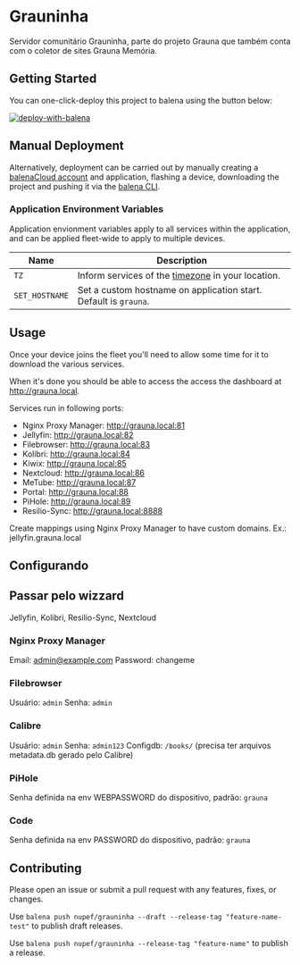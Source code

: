 # Grauninha

Servidor comunitário Grauninha, parte do projeto Grauna que também conta com o coletor de sites Grauna Memória.
## Getting Started

You can one-click-deploy this project to balena using the button below:

[![deploy-with-balena](https://balena.io/deploy.svg)](https://dashboard.balena-cloud.com/deploy?repoUrl=https://github.com//Instituto-Nupef/grauninha&defaultDeviceType=intel-nuc)

## Manual Deployment

Alternatively, deployment can be carried out by manually creating a [balenaCloud account](https://dashboard.balena-cloud.com) and application, flashing a device, downloading the project and pushing it via the [balena CLI](https://github.com/balena-io/balena-cli).

### Application Environment Variables

Application envionment variables apply to all services within the application, and can be applied fleet-wide to apply to multiple devices.

| Name           | Description                                                                                                       |
| -------------- | ----------------------------------------------------------------------------------------------------------------- |
| `TZ`           | Inform services of the [timezone](https://en.wikipedia.org/wiki/List_of_tz_database_time_zones) in your location. |
| `SET_HOSTNAME` | Set a custom hostname on application start. Default is `grauna`.                                               |

## Usage

  Once your device joins the fleet you'll need to allow some time for it to download the various services.

  When it's done you should be able to access the access the dashboard at <http://grauna.local>.

  Services run in following ports:
  - Nginx Proxy Manager: <http://grauna.local:81>
  - Jellyfin: <http://grauna.local:82>
  - Filebrowser: <http://grauna.local:83>
  - Kolibri: <http://grauna.local:84>
  - Kiwix: <http://grauna.local:85>
  - Nextcloud: <http://grauna.local:86>
  - MeTube: <http://grauna.local:87>
  - Portal: <http://grauna.local:88>
  - PiHole: <http://grauna.local:89>
  - Resilio-Sync: <http://grauna.local:8888>

  Create mappings using Nginx Proxy Manager to have custom domains. Ex.: jellyfin.grauna.local


## Configurando

## Passar pelo wizzard

Jellyfin, Kolibri, Resilio-Sync, Nextcloud

### Nginx Proxy Manager

Email:    admin@example.com
Password: changeme

### Filebrowser

Usuário: `admin`
Senha: `admin`

### Calibre

Usuário: `admin`
Senha: `admin123`
Configdb: `/books/` (precisa ter arquivos metadata.db gerado pelo Calibre)

### PiHole

Senha definida na env WEBPASSWORD do dispositivo, padrão: `grauna`

### Code

Senha definida na env PASSWORD do dispositivo, padrão: `grauna`

## Contributing

Please open an issue or submit a pull request with any features, fixes, or changes.

Use `balena push nupef/grauninha --draft --release-tag "feature-name-test"` to publish draft releases.

Use `balena push nupef/grauninha --release-tag "feature-name"` to publish a release.